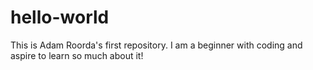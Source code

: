 # hello-world
This is Adam Roorda's first repository.
I am a beginner with coding and aspire to learn so much about it!
